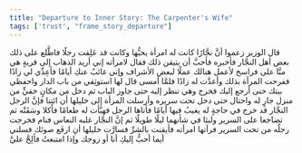 ```yaml
---
title: "Departure to Inner Story: The Carpenter's Wife"
tags: ['trust', "frame_story_departure"]
---
```


 قال الوزير زعموا أنَّ نجَّارًا كانت له امرأة يحبُّها وكانت قد عَلِقت رجلًا فاطَّلع على ذلك بعض أهل النجَّار فأخبره فأحبَّ أن يتيقن ذلك فقال لامرأته إني أريد الذهاب إلى قريةٍ هي منَّا على فراسخ لأعمل هنالك عملًا لبعض الأشراف وإني غائبٌ عنكِ أيامًا فأعِدِّي لي زادًا ففرحت المرأة بذلك وأعدَّت له زادًا فلمَّا أمسى قال لها استوثِقي من باب الدار واحفظي بيتك حتى أرجع إليك فخرج وهي تنظر إليه حتى جاوز الباب ثم دخل من مكانٍ خفيٍّ من منزل جارٍ له واحتال حتى دخل تحت سريره وأرسلت المرأة إلى خليلها أن ائتِنا فإنَّ الرجل النجَّار قد خرج في حاجةٍ له يغيبُ فيها أيامًا فأتاها الرجل فهيَّأت له طعامًا فأكلا وسَقَتْه ثم تضاجعا على السرير ولبثا في شأنهما ليلًا طويلًا ثم إنَّ النجَّار غلبه النعاس فنام فخرجت رجلُه من تحت السرير فرأتها امرأته فأيقنت بالشرِّ فسارَّت خليلها أنِ ارفَع صوتَك فسلني أيما أحبُّ إليكِ أنا أو زوجك وإذا امتنعتُ فألِحَّ عليَّ
